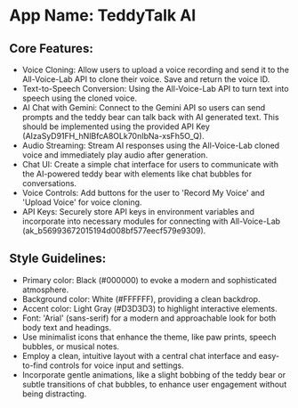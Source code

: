 # **App Name**: TeddyTalk AI

## Core Features:

- Voice Cloning: Allow users to upload a voice recording and send it to the All-Voice-Lab API to clone their voice. Save and return the voice ID.
- Text-to-Speech Conversion: Using the All-Voice-Lab API to turn text into speech using the cloned voice.
- AI Chat with Gemini: Connect to the Gemini API so users can send prompts and the teddy bear can talk back with AI generated text. This should be implemented using the provided API Key (AIzaSyD91FH_hNlBfcA8OLk70nIbNa-xsFh5O_Q).
- Audio Streaming: Stream AI responses using the All-Voice-Lab cloned voice and immediately play audio after generation.
- Chat UI: Create a simple chat interface for users to communicate with the AI-powered teddy bear with elements like chat bubbles for conversations.
- Voice Controls: Add buttons for the user to 'Record My Voice' and 'Upload Voice' for voice cloning.
- API Keys: Securely store API keys in environment variables and incorporate into necessary modules for connecting with All-Voice-Lab (ak_b56993672015194d008bf577eecf579e9309).

## Style Guidelines:

- Primary color: Black (#000000) to evoke a modern and sophisticated atmosphere.
- Background color: White (#FFFFFF), providing a clean backdrop.
- Accent color: Light Gray (#D3D3D3) to highlight interactive elements.
- Font: 'Arial' (sans-serif) for a modern and approachable look for both body text and headings.
- Use minimalist icons that enhance the theme, like paw prints, speech bubbles, or musical notes.
- Employ a clean, intuitive layout with a central chat interface and easy-to-find controls for voice input and settings.
- Incorporate gentle animations, like a slight bobbing of the teddy bear or subtle transitions of chat bubbles, to enhance user engagement without being distracting.
